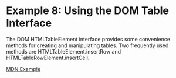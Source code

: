 # Example 8: Using the DOM Table Interface

The DOM HTMLTableElement interface provides some convenience methods for creating and manipulating tables. Two frequently used methods are HTMLTableElement.insertRow and HTMLTableRowElement.insertCell.

[MDN Example](https://developer.mozilla.org/en-US/docs/Web/API/Document_Object_Model/Examples#example_8_using_the_dom_table_interface)